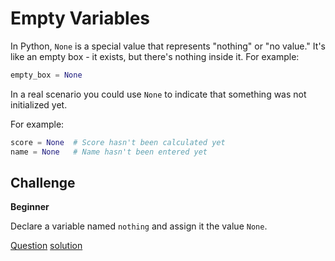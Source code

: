 # Empty Variables

In Python, `None` is a special value that represents "nothing" or "no value." It's like an empty box - it exists, but there's nothing inside it. For example:

```python
empty_box = None
```

In a real scenario you could use `None` to indicate that something was not initialized yet.

For example:

```python
score = None  # Score hasn't been calculated yet
name = None   # Name hasn't been entered yet 
```

## Challenge

**Beginner**

Declare a variable named `nothing` and assign it the value `None`.  

[Question](q.py) [solution](solution.py)